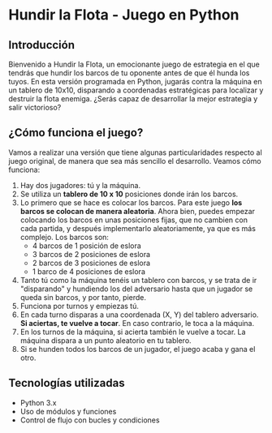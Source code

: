 # Hundir la Flota - Juego en Python

## Introducción
Bienvenido a Hundir la Flota, un emocionante juego de estrategia en el que tendrás que hundir los barcos de tu oponente antes de que él hunda los tuyos. En esta versión programada en Python, jugarás contra la máquina en un tablero de 10x10, disparando a coordenadas estratégicas para localizar y destruir la flota enemiga. ¿Serás capaz de desarrollar la mejor estrategia y salir victorioso?

## ¿Cómo funciona el juego?
Vamos a realizar una versión que tiene algunas particularidades respecto al juego original, de manera que sea más sencillo el desarrollo. Veamos cómo funciona:

1. Hay dos jugadores: tú y la máquina.
2. Se utiliza un **tablero de 10 x 10** posiciones donde irán los barcos.
3. Lo primero que se hace es colocar los barcos. Para este juego **los barcos se colocan de manera aleatoria**. Ahora bien, puedes empezar colocando los barcos en unas posiciones fijas, que no cambien con cada partida, y después implementarlo aleatoriamente, ya que es más complejo. Los barcos son:
    * 4 barcos de 1 posición de eslora
    * 3 barcos de 2 posiciones de eslora
    * 2 barcos de 3 posiciones de eslora
    * 1 barco de 4 posiciones de eslora
4. Tanto tú como la máquina tenéis un tablero con barcos, y se trata de ir "disparando" y hundiendo los del adversario hasta que un jugador se queda sin barcos, y por tanto, pierde.
5. Funciona por turnos y empiezas tú.
6. En cada turno disparas a una coordenada (X, Y) del tablero adversario. **Si aciertas, te vuelve a tocar**. En caso contrario, le toca a la máquina.
7. En los turnos de la máquina, si acierta también le vuelve a tocar. La máquina dispara a un punto aleatorio en tu tablero.
8. Si se hunden todos los barcos de un jugador, el juego acaba y gana el otro.

## Tecnologías utilizadas
- Python 3.x
- Uso de módulos y funciones
- Control de flujo con bucles y condiciones


